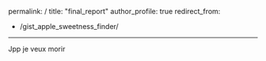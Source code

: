 permalink: /
title: "final_report"
author_profile: true
redirect_from: 
  - /gist_apple_sweetness_finder/
---


Jpp je veux morir
